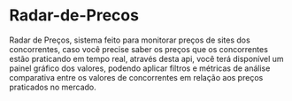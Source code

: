 # Radar-de-Precos
Radar de Preços, sistema feito para monitorar preços de sites dos concorrentes, caso você precise saber os preços que os concorrentes estão praticando em tempo real, através desta api, você terá disponível um painel gráfico dos valores, podendo aplicar filtros e métricas de análise comparativa entre os valores de concorrentes em relação aos preços praticados no mercado.
